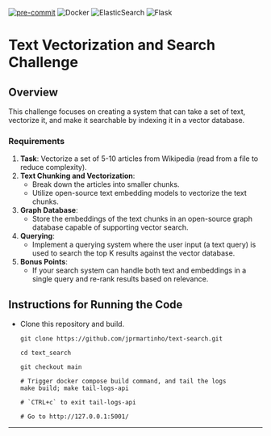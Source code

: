[![pre-commit](https://img.shields.io/badge/pre--commit-enabled-brightgreen?logo=pre-commit)](https://github.com/pre-commit/pre-commit)
![Docker](https://img.shields.io/badge/docker-%230db7ed.svg?style=for-the-badge&logo=docker&logoColor=white)
![ElasticSearch](https://img.shields.io/badge/-ElasticSearch-005571?style=for-the-badge&logo=elasticsearch)
![Flask](https://img.shields.io/badge/flask-%23000.svg?style=for-the-badge&logo=flask&logoColor=white)


# Text Vectorization and Search Challenge

## Overview

This challenge focuses on creating a system that can take a set of text, vectorize it, and make it searchable by indexing it in a vector database.

### Requirements

1. **Task**: Vectorize a set of 5-10 articles from Wikipedia (read from a file to reduce complexity).
2. **Text Chunking and Vectorization**:
   - Break down the articles into smaller chunks.
   - Utilize open-source text embedding models to vectorize the text chunks.
3. **Graph Database**:
   - Store the embeddings of the text chunks in an open-source graph database capable of supporting vector search.
4. **Querying**:
   - Implement a querying system where the user input (a text query) is used to search the top K results against the vector database.
5. **Bonus Points**:
   - If your search system can handle both text and embeddings in a single query and re-rank results based on relevance.

## Instructions for Running the Code

- Clone this repository and build.
    ```shell
    git clone https://github.com/jprmartinho/text-search.git

    cd text_search

    git checkout main

    # Trigger docker compose build command, and tail the logs
    make build; make tail-logs-api

    # `CTRL+c` to exit tail-logs-api

    # Go to http://127.0.0.1:5001/
    ```


---
